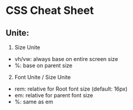 # CSS Cheat Sheet

## Unite:
1. Size Unite
  - vh/vw: always base on entire screen size
  - %: base on parent size
2. Font Unite / Size Unite
  - rem: relative for Root font size (default: 16px)
  - em: relative for parent font size
  - %: same as em